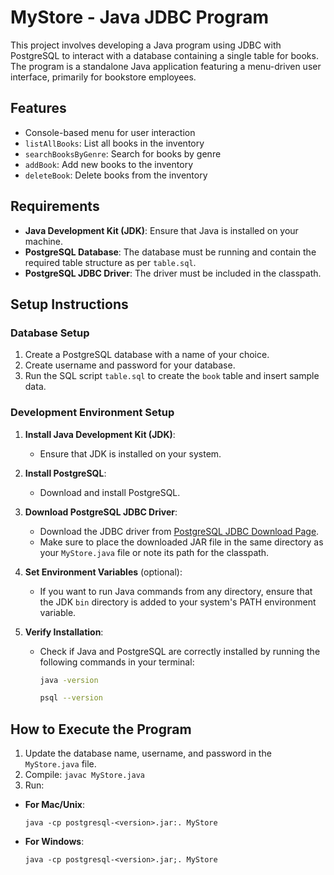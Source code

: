 # MyStore - Java JDBC Program

This project involves developing a Java program using JDBC with PostgreSQL to interact with a database
containing a single table for books. The program is a standalone Java application featuring a menu-driven 
user interface, primarily for bookstore employees.

## Features
- Console-based menu for user interaction
- `listAllBooks`: List all books in the inventory
- `searchBooksByGenre`: Search for books by genre
- `addBook`: Add new books to the inventory
- `deleteBook`: Delete books from the inventory

## Requirements
- **Java Development Kit (JDK)**: Ensure that Java is installed on your machine.
- **PostgreSQL Database**: The database must be running and contain the required table structure as per `table.sql`.
- **PostgreSQL JDBC Driver**: The driver must be included in the classpath.

## Setup Instructions

### Database Setup
1. Create a PostgreSQL database with a name of your choice.
2. Create username and password for your database.
3. Run the SQL script `table.sql` to create the `book` table and insert sample data.

### Development Environment Setup
1. **Install Java Development Kit (JDK)**:
   - Ensure that JDK is installed on your system.
2. **Install PostgreSQL**:
   - Download and install PostgreSQL.

3. **Download PostgreSQL JDBC Driver**:
   - Download the JDBC driver from [PostgreSQL JDBC Download Page](https://jdbc.postgresql.org/download/.).
   - Make sure to place the downloaded JAR file in the same directory as your `MyStore.java` file or note its path for the classpath.

4. **Set Environment Variables** (optional):
   - If you want to run Java commands from any directory, ensure that the JDK `bin` directory is added to your system's PATH environment variable.

5. **Verify Installation**:
   - Check if Java and PostgreSQL are correctly installed by running the following commands in your terminal:
     ```bash
     java -version
     ```
     ```bash
     psql --version
     ```

   
## How to Execute the Program

1. Update the database name, username, and password in the `MyStore.java` file.
2. Compile: `javac MyStore.java`
3. Run: 
- **For Mac/Unix**:
  ```
  java -cp postgresql-<version>.jar:. MyStore
  ```
- **For Windows**:
  ```
  java -cp postgresql-<version>.jar;. MyStore
  ```
